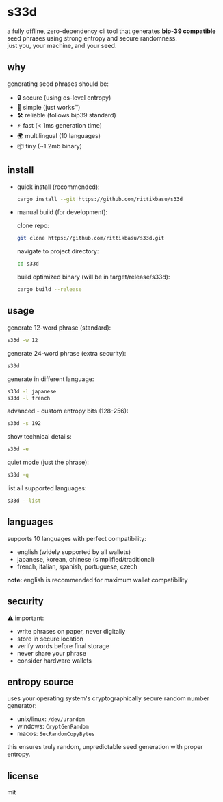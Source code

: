 # s33d

a fully offline, zero-dependency cli tool that generates **bip-39 compatible** seed phrases using strong entropy and secure randomness.  
just you, your machine, and your seed.

## why

generating seed phrases should be:

- 🔒 secure (using os-level entropy)
- 🎯 simple (just works™)
- 🛠 reliable (follows bip39 standard)
- ⚡️ fast (< 1ms generation time)
- 🌍 multilingual (10 languages)
- 📦 tiny (~1.2mb binary)

## install

- quick install (recommended):

  ```bash
  cargo install --git https://github.com/rittikbasu/s33d
  ```

- manual build (for development):

  clone repo:

  ```bash
  git clone https://github.com/rittikbasu/s33d.git
  ```

  navigate to project directory:

  ```bash
  cd s33d
  ```

  build optimized binary (will be in target/release/s33d):

  ```bash
  cargo build --release
  ```

## usage

generate 12-word phrase (standard):

```bash
s33d -w 12
```

generate 24-word phrase (extra security):

```bash
s33d
```

generate in different language:

```bash
s33d -l japanese
s33d -l french
```

advanced - custom entropy bits (128-256):

```bash
s33d -s 192
```

show technical details:

```bash
s33d -e
```

quiet mode (just the phrase):

```bash
s33d -q
```

list all supported languages:

```bash
s33d --list
```

## languages

supports 10 languages with perfect compatibility:

- english (widely supported by all wallets)
- japanese, korean, chinese (simplified/traditional)
- french, italian, spanish, portuguese, czech

**note**: english is recommended for maximum wallet compatibility

## security

⚠️ important:

- write phrases on paper, never digitally
- store in secure location
- verify words before final storage
- never share your phrase
- consider hardware wallets

## entropy source

uses your operating system's cryptographically secure random number generator:

- unix/linux: `/dev/urandom`
- windows: `CryptGenRandom`
- macos: `SecRandomCopyBytes`

this ensures truly random, unpredictable seed generation with proper entropy.

## license

mit
